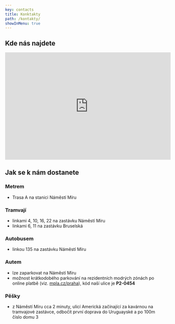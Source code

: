 ```yaml
---
key: contacts
title: Konktakty
path: /kontakty/
showInMenu: true
---
```

## Kde nás najdete

<iframe width="540" height="350" frameborder="0" scrolling="no" marginheight="0" marginwidth="0" src="https://maps.google.com/maps?hl=cs&amp;q=Uruguayská 3&#10;+&#10;Praha 2, 120 00&amp;output=embed"></iframe>

## Jak se k nám dostanete
### Metrem

* Trasa A na stanici Náměstí Míru

### Tramvají

* linkami 4, 10, 16, 22 na zastávku Náměstí Míru
* linkami 6, 11 na zastávku Bruselská

### Autobusem

* linkou 135 na zastávku Náměstí Míru

### Autem

* lze zaparkovat na Náměstí Míru
* možnost krátkodobého parkování na rezidentních modrých zónách po online platbě (viz. [mpla.cz/praha](http://mpla.cz/praha)), kód naší ulice je **P2-0454**

### Pěšky

* z Náměstí Míru cca 2 minuty, ulicí Americká začínající za kavárnou na tramvajové zastávce, odbočit první doprava do Uruguayské a po 100m číslo domu 3
